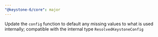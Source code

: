 ```yaml
---
"@keystone-6/core": major
---
```


Update the `config` function to default any missing values to what is used internally; compatible with the internal type `ResolvedKeystoneConfig`
